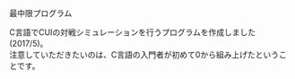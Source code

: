 最中限プログラム

C言語でCUIの対戦シミュレーションを行うプログラムを作成しました (2017/5)。 <br>
注意していただきたいのは、C言語の入門者が初めて0から組み上げたということです。<br>
